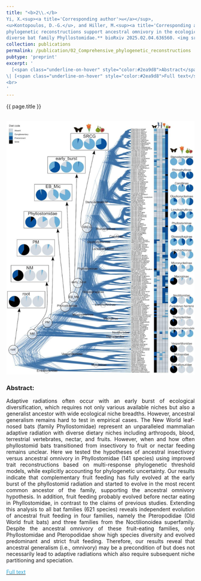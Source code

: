 ```yaml
---
title: "<b>2\\.</b> 
Yi, X.<sup><a title='Corresponding author'>✉</a></sup>, 
<u>Kontopoulos, D.-G.</u>, and Hiller, M.<sup><a title='Corresponding author'>✉</a></sup> (2025). **Comprehensive 
phylogenetic reconstructions support ancestral omnivory in the ecologically 
diverse bat family Phyllostomidae.** bioRxiv 2025.02.04.636560. <img src='../images/in_press.png'>"
collection: publications
permalink: /publication/02_Comprehensive_phylogenetic_reconstructions
pubtype: 'preprint'
excerpt: '
  [<span class="underline-on-hover" style="color:#2ea9d8">Abstract</span>](../publication/02_Comprehensive_phylogenetic_reconstructions)
\| [<span class="underline-on-hover" style="color:#2ea9d8">Full text</span>](https://doi.org/10.1101/2025.02.04.636560)
<br>
'
---
```


{{ page.title }}<br>
<br><center><img src="../images/publications/phyllostomidae_omnivory.png"></center>

### Abstract:

<p style='text-align: justify;'>
Adaptive radiations often occur with an early burst of ecological 
diversification, which requires not only various available niches but 
also a generalist ancestor with wide ecological niche breadths. However, 
ancestral generalism remains hard to test in empirical cases. The New 
World leaf-nosed bats (family Phyllostomidae) represent an unparalleled 
mammalian adaptive radiation with diverse dietary niches including 
arthropods, blood, terrestrial vertebrates, nectar, and fruits. However, 
when and how often phyllostomid bats transitioned from insectivory to 
fruit or nectar feeding remains unclear. Here we tested the hypotheses 
of ancestral insectivory versus ancestral omnivory in Phyllostomidae 
(141 species) using improved trait reconstructions based on multi-response 
phylogenetic threshold models, while explicitly accounting for phylogenetic 
uncertainty. Our results indicate that complementary fruit feeding has 
fully evolved at the early burst of the phyllostomid radiation and 
started to evolve in the most recent common ancestor of the family, 
supporting the ancestral omnivory hypothesis. In addition, fruit feeding 
probably evolved before nectar eating in Phyllostomidae, in contrast to 
the claims of previous studies. Extending this analysis to all bat 
families (621 species) reveals independent evolution of ancestral fruit 
feeding in four families, namely the Pteropodidae (Old World fruit bats) 
and three families from the Noctilionoidea superfamily. Despite the 
ancestral omnivory of these fruit-eating families, only Phyllostomidae 
and Pteropodidae show high species diversity and evolved predominant and 
strict fruit feeding. Therefore, our results reveal that ancestral 
generalism (i.e., omnivory) may be a precondition of but does not 
necessarily lead to adaptive radiations which also require subsequent 
niche partitioning and speciation.
</p>

[<span class="underline-on-hover" style="color:#2ea9d8">Full text</span>](https://doi.org/10.1101/2025.02.04.636560)

